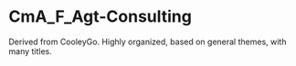 # CmA_F_Agt-Consulting
Derived from CooleyGo.  Highly organized, based on general themes, with many titles. 
